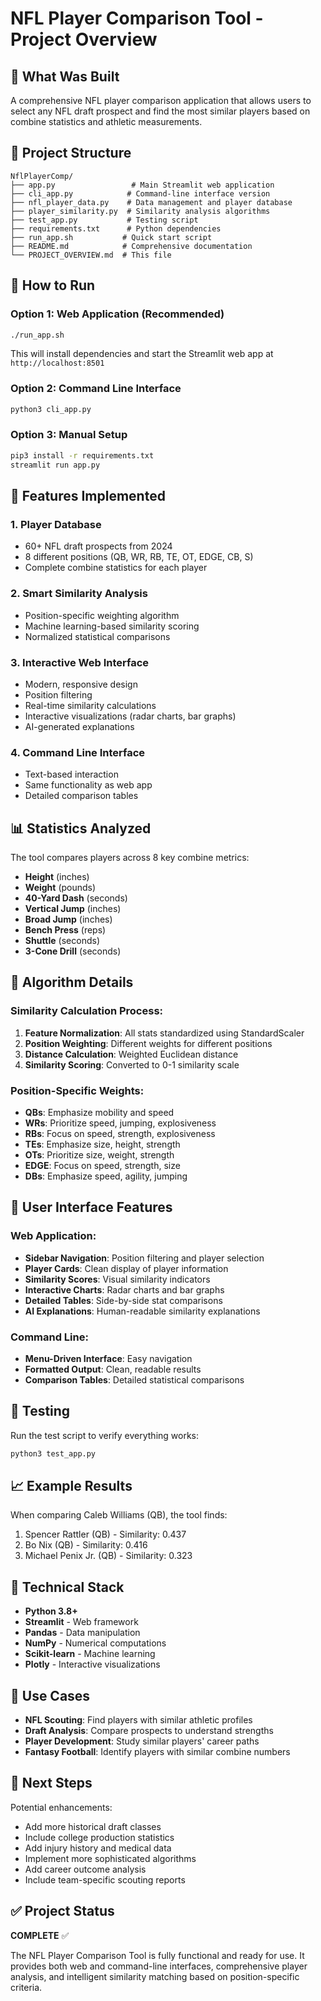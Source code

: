 # NFL Player Comparison Tool - Project Overview

## 🎯 What Was Built

A comprehensive NFL player comparison application that allows users to select any NFL draft prospect and find the most similar players based on combine statistics and athletic measurements.

## 📁 Project Structure

```
NflPlayerComp/
├── app.py                 # Main Streamlit web application
├── cli_app.py            # Command-line interface version
├── nfl_player_data.py    # Data management and player database
├── player_similarity.py  # Similarity analysis algorithms
├── test_app.py           # Testing script
├── requirements.txt      # Python dependencies
├── run_app.sh           # Quick start script
├── README.md            # Comprehensive documentation
└── PROJECT_OVERVIEW.md  # This file
```

## 🚀 How to Run

### Option 1: Web Application (Recommended)
```bash
./run_app.sh
```
This will install dependencies and start the Streamlit web app at `http://localhost:8501`

### Option 2: Command Line Interface
```bash
python3 cli_app.py
```

### Option 3: Manual Setup
```bash
pip3 install -r requirements.txt
streamlit run app.py
```

## 🏈 Features Implemented

### 1. **Player Database**
- 60+ NFL draft prospects from 2024
- 8 different positions (QB, WR, RB, TE, OT, EDGE, CB, S)
- Complete combine statistics for each player

### 2. **Smart Similarity Analysis**
- Position-specific weighting algorithm
- Machine learning-based similarity scoring
- Normalized statistical comparisons

### 3. **Interactive Web Interface**
- Modern, responsive design
- Position filtering
- Real-time similarity calculations
- Interactive visualizations (radar charts, bar graphs)
- AI-generated explanations

### 4. **Command Line Interface**
- Text-based interaction
- Same functionality as web app
- Detailed comparison tables

## 📊 Statistics Analyzed

The tool compares players across 8 key combine metrics:
- **Height** (inches)
- **Weight** (pounds) 
- **40-Yard Dash** (seconds)
- **Vertical Jump** (inches)
- **Broad Jump** (inches)
- **Bench Press** (reps)
- **Shuttle** (seconds)
- **3-Cone Drill** (seconds)

## 🧠 Algorithm Details

### Similarity Calculation Process:
1. **Feature Normalization**: All stats standardized using StandardScaler
2. **Position Weighting**: Different weights for different positions
3. **Distance Calculation**: Weighted Euclidean distance
4. **Similarity Scoring**: Converted to 0-1 similarity scale

### Position-Specific Weights:
- **QBs**: Emphasize mobility and speed
- **WRs**: Prioritize speed, jumping, explosiveness
- **RBs**: Focus on speed, strength, explosiveness
- **TEs**: Emphasize size, height, strength
- **OTs**: Prioritize size, weight, strength
- **EDGE**: Focus on speed, strength, size
- **DBs**: Emphasize speed, agility, jumping

## 🎨 User Interface Features

### Web Application:
- **Sidebar Navigation**: Position filtering and player selection
- **Player Cards**: Clean display of player information
- **Similarity Scores**: Visual similarity indicators
- **Interactive Charts**: Radar charts and bar graphs
- **Detailed Tables**: Side-by-side stat comparisons
- **AI Explanations**: Human-readable similarity explanations

### Command Line:
- **Menu-Driven Interface**: Easy navigation
- **Formatted Output**: Clean, readable results
- **Comparison Tables**: Detailed statistical comparisons

## 🧪 Testing

Run the test script to verify everything works:
```bash
python3 test_app.py
```

## 📈 Example Results

When comparing Caleb Williams (QB), the tool finds:
1. Spencer Rattler (QB) - Similarity: 0.437
2. Bo Nix (QB) - Similarity: 0.416  
3. Michael Penix Jr. (QB) - Similarity: 0.323

## 🔧 Technical Stack

- **Python 3.8+**
- **Streamlit** - Web framework
- **Pandas** - Data manipulation
- **NumPy** - Numerical computations
- **Scikit-learn** - Machine learning
- **Plotly** - Interactive visualizations

## 🎯 Use Cases

- **NFL Scouting**: Find players with similar athletic profiles
- **Draft Analysis**: Compare prospects to understand strengths
- **Player Development**: Study similar players' career paths
- **Fantasy Football**: Identify players with similar combine numbers

## 🚀 Next Steps

Potential enhancements:
- Add more historical draft classes
- Include college production statistics
- Add injury history and medical data
- Implement more sophisticated algorithms
- Add career outcome analysis
- Include team-specific scouting reports

## ✅ Project Status

**COMPLETE** ✅

The NFL Player Comparison Tool is fully functional and ready for use. It provides both web and command-line interfaces, comprehensive player analysis, and intelligent similarity matching based on position-specific criteria. 